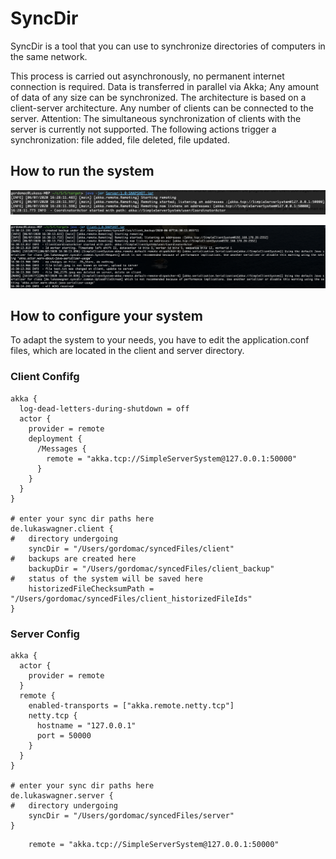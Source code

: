 # SyncDir
SyncDir is a tool that you can use to synchronize directories of computers in the same network.

This process is carried out asynchronously, no permanent internet connection is required. Data is transferred in parallel via Akka; Any amount of data of any size can be synchronized.
The architecture is based on a client-server architecture. Any number of clients can be connected to the server. Attention: The simultaneous synchronization of clients with the server is currently not supported.
The following actions trigger a synchronization: file added, file deleted, file updated.

## How to run the system

![Screenshot](server-start.png)

![Screenshot](client-start.png)

## How to configure your system

To adapt the system to your needs, you have to edit the application.conf files, which are located in the client and server directory.

### Client Confifg

```
akka {
  log-dead-letters-during-shutdown = off
  actor {
    provider = remote
    deployment {
      /Messages {
        remote = "akka.tcp://SimpleServerSystem@127.0.0.1:50000"
      }
    }
  }
}

# enter your sync dir paths here
de.lukaswagner.client {
#   directory undergoing
    syncDir = "/Users/gordomac/syncedFiles/client"
#   backups are created here
    backupDir = "/Users/gordomac/syncedFiles/client_backup"
#   status of the system will be saved here
    historizedFileChecksumPath = "/Users/gordomac/syncedFiles/client_historizedFileIds"
}
```

### Server Config

```
akka {
  actor {
    provider = remote
  }
  remote {
    enabled-transports = ["akka.remote.netty.tcp"]
    netty.tcp {
      hostname = "127.0.0.1"
      port = 50000
    }
  }
}

# enter your sync dir paths here
de.lukaswagner.server {
#   directory undergoing
    syncDir = "/Users/gordomac/syncedFiles/server"
}
```

        remote = "akka.tcp://SimpleServerSystem@127.0.0.1:50000"
